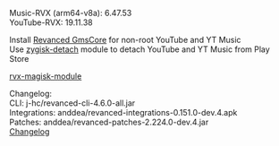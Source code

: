 Music-RVX (arm64-v8a): 6.47.53  
YouTube-RVX: 19.11.38  

Install [Revanced GmsCore](https://github.com/ReVanced/GmsCore/releases) for non-root YouTube and YT Music  
Use [zygisk-detach](https://github.com/j-hc/zygisk-detach) module to detach YouTube and YT Music from Play Store  

[rvx-magisk-module](https://github.com/LemonyOwO/rvx-magisk-module)  

Changelog:  
CLI: j-hc/revanced-cli-4.6.0-all.jar  
Integrations: anddea/revanced-integrations-0.151.0-dev.4.apk  
Patches: anddea/revanced-patches-2.224.0-dev.4.jar  
[Changelog](https://github.com/anddea/revanced-patches/releases/tag/vdev.4)  
